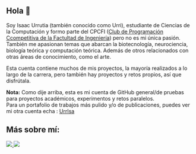 
## Hola 🧊

Soy Isaac Urrutia (también conocido como Urri), estudiante de Ciencias de la Computación y formo parte del CPCFI ([Club de Programación Ccompetitiva de la Factultad de Ingeniería](http://www.cpcfi.unam.mx:3000/)) pero no es mi única pasión.
También me apasionan temas que abarcan la biotecnología, neurociencia, biología teórica y computación teórica. Además de otros relacionados con otras áreas de conocimiento, como el arte.

Esta cuenta contiene muchos de mis proyectos, la mayoría realizados a lo largo de la carrera, pero también hay proyectos y retos propios, así que disfrútala.

**Nota:** Como dije arriba, esta es mi cuenta de GitHub general/de pruebas para proyectos académicos, experimentos y retos paralelos.  
Para un portafolio de trabajos más pulido y/o de publicaciones, puedes ver mi otra cuenta echa : [UrrIsa](https://github.com/UrrIsa)


## Más sobre mí: 

<p align="left"> 
  <a href="https://www.linkedin.com/in/isaac-urrutia-alfaro/"> 
    <img src="https://img.shields.io/badge/linkedin-0A66C2?style=for-the-badge&logo=linkedin&logoColor=white"> 
  </a> 
  <a href="https://codeforces.com/profile/Urri"> 
    <img src="https://img.shields.io/badge/Codeforces-1F8ACB?style=for-the-badge&logo=codeforces&logoColor=white"> 
  </a> 
</p>


